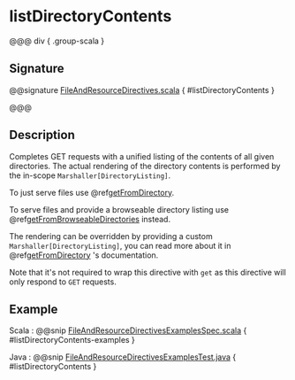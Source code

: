# listDirectoryContents

@@@ div { .group-scala }

## Signature

@@signature [FileAndResourceDirectives.scala]($akka-http$/akka-http/src/main/scala/akka/http/scaladsl/server/directives/FileAndResourceDirectives.scala) { #listDirectoryContents }

@@@

## Description

Completes GET requests with a unified listing of the contents of all given directories. The actual rendering of the
directory contents is performed by the in-scope `Marshaller[DirectoryListing]`.

To just serve files use @ref[getFromDirectory](getFromDirectory.md).

To serve files and provide a browseable directory listing use @ref[getFromBrowseableDirectories](getFromBrowseableDirectories.md) instead.

The rendering can be overridden by providing a custom `Marshaller[DirectoryListing]`, you can read more about it in
@ref[getFromDirectory](getFromDirectory.md) 's documentation.

Note that it's not required to wrap this directive with `get` as this directive will only respond to `GET` requests.

## Example

Scala
:  @@snip [FileAndResourceDirectivesExamplesSpec.scala]($test$/scala/docs/http/scaladsl/server/directives/FileAndResourceDirectivesExamplesSpec.scala) { #listDirectoryContents-examples }

Java
:  @@snip [FileAndResourceDirectivesExamplesTest.java]($test$/java/docs/http/javadsl/server/directives/FileAndResourceDirectivesExamplesTest.java) { #listDirectoryContents }
